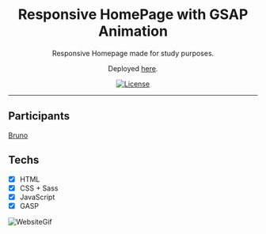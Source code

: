 <h1 align="center">
Responsive HomePage with GSAP Animation
</h1>

<p align="center">Responsive Homepage made for study purposes.</p>
<p align="center">Deployed <a href="https://simple-homepage-gasp.vercel.app//">here</a>.</p>

<p align="center">
  <a href="https://opensource.org/licenses/MIT">
    <img src="https://img.shields.io/github/license/rocketseat/youtube-clone-twitter?color=%236633cc&logo=mit" alt="License">
  </a>
</p>

<hr>

## Participants

[Bruno](https://github.com/brnmpto)

## Techs

- [x] HTML
- [x] CSS + Sass
- [x] JavaScript
- [x] GASP

![WebsiteGif](http://g.recordit.co/Hn1mlUBMaI.gif)
